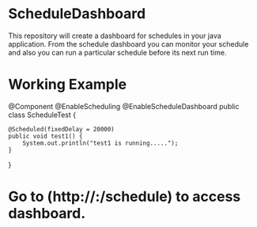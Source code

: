# ScheduleDashboard
This repository will create a dashboard for schedules in your java application.
From the schedule dashboard you can monitor your schedule and also you can run a particular schedule before its next run time.

# Working Example

@Component
@EnableScheduling
@EnableScheduleDashboard
public class ScheduleTest {

	@Scheduled(fixedDelay = 20000)
	public void test1() {
		System.out.println("test1 is running.....");
	}
  }
  
  
 # Go to (http://<host>:<port>/schedule) to access dashboard.
  
  

